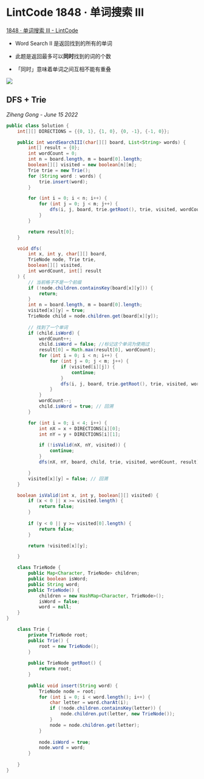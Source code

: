 # LintCode 1848 · 单词搜索 III

[1848 · 单词搜索 III - LintCode](https://www.lintcode.com/problem/1848)

- Word Search II 是返回找到的所有的单词

- 此题是返回最多可以**同时**找到的词的个数
- 「同时」意味着单词之间互相不能有重叠

![](https://s3.us-west-2.amazonaws.com/secure.notion-static.com/b7d2abc2-f0a7-4004-8983-f4b9fa1aa136/Untitled.png?X-Amz-Algorithm=AWS4-HMAC-SHA256&X-Amz-Content-Sha256=UNSIGNED-PAYLOAD&X-Amz-Credential=AKIAT73L2G45EIPT3X45%2F20220616%2Fus-west-2%2Fs3%2Faws4_request&X-Amz-Date=20220616T014255Z&X-Amz-Expires=86400&X-Amz-Signature=7df5dca066c021e924134250e79c37df56be7984fd285e013f971bcc1d6212ea&X-Amz-SignedHeaders=host&response-content-disposition=filename%20%3D%22Untitled.png%22&x-id=GetObject)

## DFS +  Trie

*Ziheng Gong - June 15 2022*

```java
public class Solution {
    int[][] DIRECTIONS = {{0, 1}, {1, 0}, {0, -1}, {-1, 0}};

    public int wordSearchIII(char[][] board, List<String> words) {
        int[] result = {0};
        int wordCount = 0;
        int n = board.length, m = board[0].length;
        boolean[][] visited = new boolean[n][m];
        Trie trie = new Trie();
        for (String word : words) {
            trie.insert(word);
        } 

        for (int i = 0; i < n; i++) {
            for (int j = 0; j < m; j++) {
                dfs(i, j, board, trie.getRoot(), trie, visited, wordCount, result);
            }
        }

        return result[0];
    }

    void dfs(
        int x, int y, char[][] board, 
        TrieNode node, Trie trie,
        boolean[][] visited,
        int wordCount, int[] result    
    ) {
        // 当前格子不是一个前缀
        if (!node.children.containsKey(board[x][y])) {
            return;
        }
        int n = board.length, m = board[0].length;
        visited[x][y] = true;
        TrieNode child = node.children.get(board[x][y]);
        
        // 找到了一个单词
        if (child.isWord) {
            wordCount++;
            child.isWord = false; //标记这个单词为使用过 
            result[0] = Math.max(result[0], wordCount);
            for (int i = 0; i < n; i++) {
                for (int j = 0; j < m; j++) {
                    if (visited[i][j]) {
                        continue;
                    }
                    dfs(i, j, board, trie.getRoot(), trie, visited, wordCount, result);
                }
            }
            wordCount--;
            child.isWord = true; // 回溯
        }

        for (int i = 0; i < 4; i++) {
            int nX = x + DIRECTIONS[i][0];
            int nY = y + DIRECTIONS[i][1];

            if (!isValid(nX, nY, visited)) {
                continue;
            }
            dfs(nX, nY, board, child, trie, visited, wordCount, result);

        }
        visited[x][y] = false; // 回溯
    }

    boolean isValid(int x, int y, boolean[][] visited) {
        if (x < 0 || x >= visited.length) {
            return false;
        }
        
        if (y < 0 || y >= visited[0].length) {
            return false;
        }

        return !visited[x][y];

    }

    class TrieNode {
        public Map<Character, TrieNode> children;
        public boolean isWord;
        public String word;
        public TrieNode() {
            children = new HashMap<Character, TrieNode>();
            isWord = false;
            word = null;
    }    
}

    class Trie {
        private TrieNode root;
        public Trie() {
            root = new TrieNode();
        }
        
        public TrieNode getRoot() {
            return root;
        }
        
        public void insert(String word) {
            TrieNode node = root;
            for (int i = 0; i < word.length(); i++) {
                char letter = word.charAt(i);
                if (!node.children.containsKey(letter)) {
                    node.children.put(letter, new TrieNode());
                }
                node = node.children.get(letter);
            }
            
            node.isWord = true;
            node.word = word;
        }
        
    }
}
```

